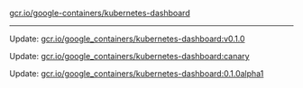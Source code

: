 [gcr.io/google-containers/kubernetes-dashboard](https://hub.docker.com/r/cruse/kubernetes-dashboard/tags/) 

----
Update: [gcr.io/google_containers/kubernetes-dashboard:v0.1.0](https://hub.docker.com/r/cruse/kubernetes-dashboard/tags/)

Update: [gcr.io/google_containers/kubernetes-dashboard:canary](https://hub.docker.com/r/cruse/kubernetes-dashboard/tags/)

Update: [gcr.io/google_containers/kubernetes-dashboard:0.1.0alpha1](https://hub.docker.com/r/cruse/kubernetes-dashboard/tags/)

